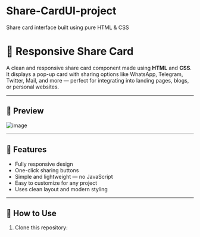 # Share-CardUI-project
Share card interface built using pure HTML &amp; CSS

# 🔗 Responsive Share Card

A clean and responsive share card component made using **HTML** and **CSS**.  
It displays a pop-up card with sharing options like WhatsApp, Telegram, Twitter, Mail, and more — perfect for integrating into landing pages, blogs, or personal websites.

---

## 📸 Preview

![image](https://github.com/user-attachments/assets/b6afb18a-4a67-427b-a861-f9d8d793d3f5)


---

## 🌟 Features

- Fully responsive design
- One-click sharing buttons
- Simple and lightweight — no JavaScript
- Easy to customize for any project
- Uses clean layout and modern styling

---

## 🚀 How to Use

1. Clone this repository: 
